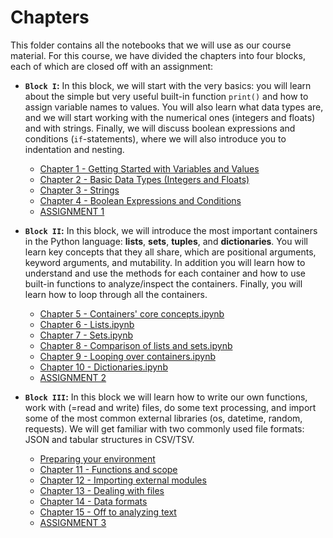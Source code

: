 # Chapters

This folder contains all the notebooks that we will use as our course material. For this course, we have divided the chapters into four blocks, each of which are closed off with an assignment:

- **`Block I`:** In this block, we will start with the very basics: you will learn about the simple but very useful built-in function `print()` and how to assign variable names to values. You will also learn what data types are, and we will start working with the numerical ones (integers and floats) and with strings. Finally, we will discuss boolean expressions and conditions (`if`-statements), where we will also introduce you to indentation and nesting.

  - [Chapter 1 - Getting Started with Variables and Values](https://github.com/cltl/python-for-text-analysis/blob/master/Chapters/Chapter%201%20-%20Getting%20Started%20with%20Variables%20and%20Values.ipynb) 
  - [Chapter 2 - Basic Data Types (Integers and Floats)](https://github.com/cltl/python-for-text-analysis/blob/master/Chapters/Chapter%202%20-%20Basic%20Data%20Types%20(Integers%20and%20Floats).ipynb) 
  - [Chapter 3 - Strings](https://github.com/cltl/python-for-text-analysis/blob/master/Chapters/Chapter%203%20-%20Strings.ipynb)   
  - [Chapter 4 - Boolean Expressions and Conditions](https://github.com/cltl/python-for-text-analysis/blob/master/Chapters/Chapter%204%20-%20Boolean%20Expressions%20and%20Conditions.ipynb) 
  - [ASSIGNMENT 1](https://github.com/cltl/python-for-text-analysis/blob/master/Assignments/ASSIGNMENT-1.ipynb)

- **`Block II`:** In this block, we will introduce the most important containers in the Python language: **lists**, **sets**, **tuples**, and **dictionaries**. You will learn key concepts that they all share, which are positional arguments, keyword arguments, and mutability. In addition you will learn how to understand and use the methods for each container and how to use built-in functions to analyze/inspect the containers. Finally, you will learn how to loop through all the containers.

  - [Chapter 5 - Containers' core concepts.ipynb](https://github.com/cltl/python-for-text-analysis/blob/master/Chapters/Chapter%205%20-%20Containers'%20core%20concepts.ipynb)
  - [Chapter 6 - Lists.ipynb](https://github.com/cltl/python-for-text-analysis/blob/master/Chapters/Chapter%206%20-%20Lists.ipynb)
  - [Chapter 7 - Sets.ipynb](https://github.com/cltl/python-for-text-analysis/blob/master/Chapters/Chapter%207%20-%20Sets.ipynb)
  - [Chapter 8 - Comparison of lists and sets.ipynb](https://github.com/cltl/python-for-text-analysis/blob/master/Chapters/Chapter%208%20-%20Comparison%20of%20lists%20and%20sets.ipynb)
  - [Chapter 9 - Looping over containers.ipynb](https://github.com/cltl/python-for-text-analysis/blob/master/Chapters/Chapter%209%20-%20Looping%20over%20containers.ipynb)
  - [Chapter 10 - Dictionaries.ipynb](https://github.com/cltl/python-for-text-analysis/blob/master/Chapters/Chapter%2010%20-%20Dictionaries.ipynb)
  - [ASSIGNMENT 2](https://github.com/cltl/python-for-text-analysis/blob/master/Assignments/ASSIGNMENT-2.ipynb)
  
- **`Block III`:** In this block we will learn how to write our own functions, work with (=read and write) files, do some text processing, and import some of the most common external libraries (os, datetime, random, requests). We will get familiar with two commonly used file formats: JSON and tabular structures in CSV/TSV.

    - [Preparing your environment](https://raw.githubusercontent.com/cltl/python-for-text-analysis/master/Class_Notes/Preparation%20for%20Chapters%2013%2C%2014%2C%20and%2015.ipynb)
    - [Chapter 11 - Functions and scope](https://raw.githubusercontent.com/cltl/python-for-text-analysis/master/Chapters/Chapter%2011%20-%20Functions%20and%20scope.ipynb)
    - [Chapter 12 - Importing external modules](https://raw.githubusercontent.com/cltl/python-for-text-analysis/master/Chapters/Chapter%2012%20-%20Importing%20external%20modules.ipynb)
    - [Chapter 13 - Dealing with files](https://raw.githubusercontent.com/cltl/python-for-text-analysis/master/Chapters/Chapter%2013%20-%20Dealing%20with%20files.ipynb)
    - [Chapter 14 - Data formats](https://raw.githubusercontent.com/cltl/python-for-text-analysis/master/Chapters/Chapter%2014%20-%20Data%20formats.ipynb)
    - [Chapter 15 - Off to analyzing text](https://raw.githubusercontent.com/cltl/python-for-text-analysis/master/Chapters/Chapter%2015%20-%20Off%20to%20analyzing%20text.ipynb)
    - [ASSIGNMENT 3](https://raw.githubusercontent.com/cltl/python-for-text-analysis/master/Assignments/ASSIGNMENT-3.ipynb)
